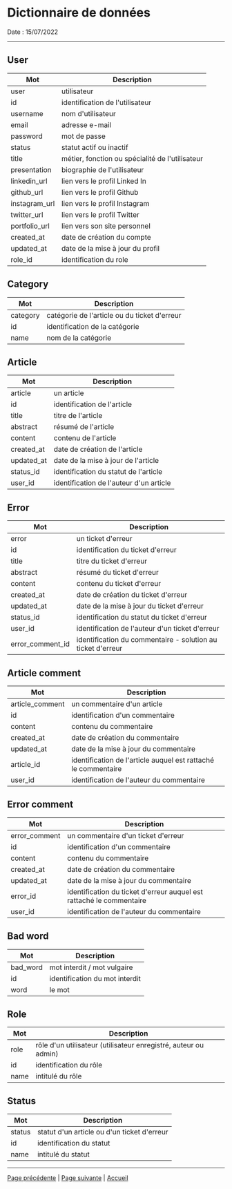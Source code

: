 # Dictionnaire de données

Date : 15/07/2022
___

## User

| Mot | Description|
|---|---|
|user | utilisateur |
| id| identification de l'utilisateur|
|username| nom d'utilisateur|
|email | adresse e-mail|
|password| mot de passe|
|status| statut actif ou inactif|
|title| métier, fonction ou spécialité de l'utilisateur|
|presentation| biographie de l'utilisateur|
|linkedin_url| lien vers le profil Linked In|
|github_url| lien vers le profil Github|
|instagram_url| lien vers le profil Instagram|
|twitter_url| lien vers le profil Twitter|
|portfolio_url| lien vers son site personnel|
|created_at| date de création du compte|
|updated_at| date de la mise à jour du profil|
|role_id| identification du role|

## Category

| Mot | Description|
|---|---|
|category| catégorie de l'article ou du ticket d'erreur|
|id| identification de la catégorie|
|name| nom de la catégorie|

## Article

| Mot | Description|
|---|---|
|article| un article|
|id| identification de l'article|
|title| titre de l'article|
|abstract| résumé de l'article|
|content|contenu de l'article|
|created_at| date de création de l'article|
|updated_at| date de la mise à jour de l'article|
|status_id|identification du statut de l'article|
|user_id|identification de l'auteur d'un article|

## Error

| Mot | Description|
|---|---|
|error| un ticket d'erreur|
|id| identification du ticket d'erreur|
|title| titre du ticket d'erreur|
|abstract| résumé du ticket d'erreur|
|content|contenu du ticket d'erreur|
|created_at| date de création du ticket d'erreur|
|updated_at| date de la mise à jour du ticket d'erreur|
|status_id|identification du statut du ticket d'erreur|
|user_id|identification de l'auteur d'un ticket d'erreur|
|error_comment_id|identification du commentaire - solution au ticket d'erreur|

## Article comment

| Mot | Description|
|---|---|
|article_comment| un commentaire d'un article|
|id| identification d'un commentaire|
|content|contenu du commentaire|
|created_at| date de création du commentaire|
|updated_at| date de la mise à jour du commentaire|
|article_id|identification de l'article auquel est rattaché le commentaire|
|user_id|identification de l'auteur du commentaire|

## Error comment

| Mot | Description|
|---|---|
|error_comment| un commentaire d'un ticket d'erreur|
|id| identification d'un commentaire|
|content|contenu du commentaire|
|created_at| date de création du commentaire|
|updated_at| date de la mise à jour du commentaire|
|error_id|identification du ticket d'erreur auquel est rattaché le commentaire|
|user_id|identification de l'auteur du commentaire|

## Bad word

| Mot | Description|
|---|---|
|bad_word|mot interdit / mot vulgaire|
|id| identification du mot interdit|
|word| le mot|

## Role

| Mot | Description|
|---|---|
|role| rôle d'un utilisateur (utilisateur enregistré, auteur ou admin)|
|id|identification du rôle|
|name| intitulé du rôle|

## Status

| Mot | Description|
|---|---|
|status| statut d'un article ou d'un ticket d'erreur|
|id| identification du statut|
|name| intitulé du statut|

___

[Page précédente](./06_Endpoints.md) | [Page suivante](./08_Design.md) | [Accueil](../../README.md)
